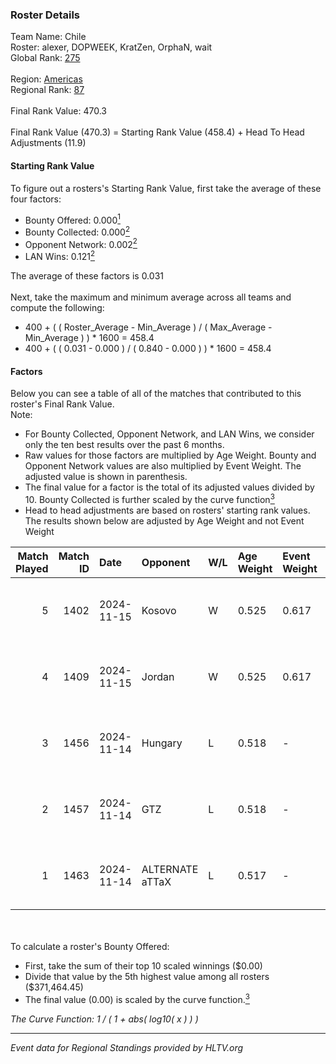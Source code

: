 ### Roster Details<br />
Team Name: Chile<br />
Roster: alexer, DOPWEEK, KratZen, OrphaN, wait<br />
Global Rank: [275](../../standings_global_2025_02_24.md)<br />
<br />
Region: [Americas]( ../../standings_americas_2025_02_24.md)<br />
Regional Rank: [87]( ../../standings_americas_2025_02_24.md)<br />
<br />
Final Rank Value:  470.3<br />
<br />
Final Rank Value (470.3) = Starting Rank Value (458.4) + Head To Head Adjustments (11.9)<br />

#### Starting Rank Value<br />
To figure out a rosters's Starting Rank Value, first take the average of these four factors:<br />
- Bounty Offered: 0.000[<sup>1</sup>](#table2)
- Bounty Collected: 0.000[<sup>2</sup>](#table1)
- Opponent Network: 0.002[<sup>2</sup>](#table1)
- LAN Wins: 0.121[<sup>2</sup>](#table1)

The average of these factors is 0.031<br />
<br />
Next, take the maximum and minimum average across all teams and compute the following:<br />
- 400 + ( ( Roster_Average - Min_Average ) / ( Max_Average - Min_Average ) ) * 1600 = 458.4
- 400 + ( ( 0.031 - 0.000 ) / ( 0.840 - 0.000 ) ) * 1600 = 458.4


#### Factors<br />
Below you can see a table of all of the matches that contributed to this roster's Final Rank Value.<br />
Note:<br />

- For Bounty Collected, Opponent Network, and LAN Wins, we consider only the ten best results over the past 6 months.
- Raw values for those factors are multiplied by Age Weight. Bounty and Opponent Network values are also multiplied by Event Weight. The adjusted value is shown in parenthesis.
- The final value for a factor is the total of its adjusted values divided by 10. Bounty Collected is further scaled by the curve function[<sup>3</sup>](#curveFunction)
- Head to head adjustments are based on rosters' starting rank values. The results shown below are adjusted by Age Weight and not Event Weight
<span id="table1"></span><br />


| Match Played | Match ID | Date       | Opponent        | W/L | Age Weight | Event Weight | Bounty Collected | Opponent Network | LAN Wins  | H2H Adj. | Roster                                 |
| -: | -: | :- | :- | :- | :- | :- | :- | :- | :- | -: | :- |
|            5 |     1402 | 2024-11-15 | Kosovo          | W   | 0.525      | 0.617        | 0.000 (0.000)    | 0.030 (0.010)    | 1 (0.525) |     9.01 | alexer, DOPWEEK, KratZen, OrphaN, wait |
|            4 |     1409 | 2024-11-15 | Jordan          | W   | 0.525      | 0.617        | 0.000 (0.000)    | 0.031 (0.010)    | 1 (0.525) |     7.74 | alexer, DOPWEEK, KratZen, OrphaN, wait |
|            3 |     1456 | 2024-11-14 | Hungary         | L   | 0.518      | -            | -                | -                | -         |    -2.58 | alexer, DOPWEEK, KratZen, OrphaN, wait |
|            2 |     1457 | 2024-11-14 | GTZ             | L   | 0.518      | -            | -                | -                | -         |    -0.56 | alexer, DOPWEEK, KratZen, OrphaN, wait |
|            1 |     1463 | 2024-11-14 | ALTERNATE aTTaX | L   | 0.517      | -            | -                | -                | -         |    -1.71 | alexer, DOPWEEK, KratZen, OrphaN, wait |

<br />
<span id="table2"></span><br />
To calculate a roster's Bounty Offered:<br />

- First, take the sum of their top 10 scaled winnings ($0.00)
- Divide that value by the 5th highest value among all rosters ($371,464.45)
- The final value (0.00) is scaled by the curve function.[<sup>3</sup>](#curveFunction)

<span id="curveFunction"></span>_The Curve Function: 1 / ( 1 + abs( log10( x ) ) )_<br />

---
_Event data for Regional Standings provided by HLTV.org_<br />
